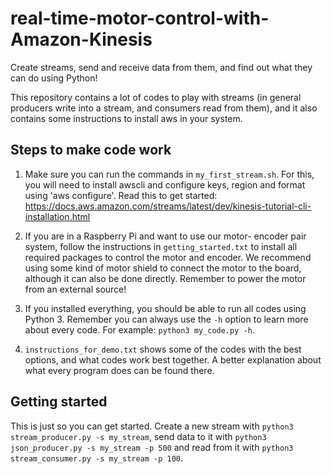 # real-time-motor-control-with-Amazon-Kinesis

Create streams, send and receive data from them, and find out what they can do using Python!

This repository contains a lot of codes to play with streams (in general producers write into a stream, and consumers read from them),
and it also contains some instructions to install aws in your system.

## Steps to make code work
1. Make sure you can run the commands in `my_first_stream.sh`. For this, you will need to install awscli and configure keys, region and format using 'aws configure'.
Read this to get started: https://docs.aws.amazon.com/streams/latest/dev/kinesis-tutorial-cli-installation.html

2. If you are in a Raspberry Pi and want to use our motor- encoder pair system, follow the instructions in `getting_started.txt` to install all required packages to control
the motor and encoder. We recommend using some kind of motor shield to connect the motor to the board, although it can also be done directly. Remember to power the motor from
an external source!

3. If you installed everything, you should be able to run all codes using Python 3. Remember you can always use the `-h` option to learn more about every code.
For example: `python3 my_code.py -h`.

4. `instructions_for_demo.txt` shows some of the codes with the best options, and what codes work best together. A better explanation about what every program does can be found there.

## Getting started

This is just so you can get started. Create a new stream with `python3 stream_producer.py -s my_stream`, send data to it with `python3 json_producer.py -s my_stream -p 500` and
read from it with `python3 stream_consumer.py -s my_stream -p 100`.